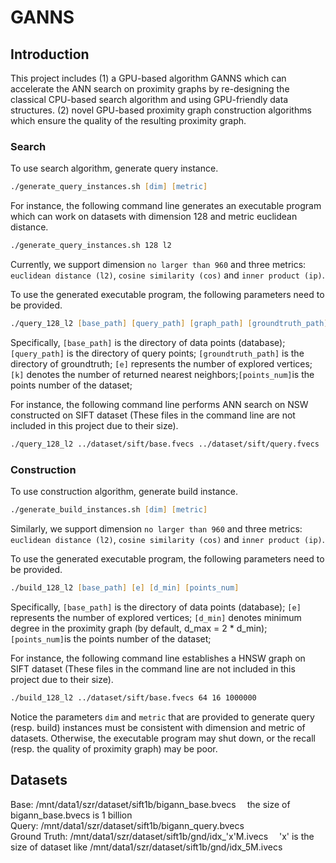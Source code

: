 # GANNS
## Introduction
This project includes (1) a GPU-based algorithm GANNS which can accelerate 
the ANN search on proximity graphs by re-designing the classical CPU-based search algorithm 
and using GPU-friendly data structures. 
(2) novel GPU-based proximity graph construction algorithms which ensure the quality of the resulting proximity graph.



### Search
To use search algorithm, generate query instance.
```zsh
./generate_query_instances.sh [dim] [metric]
```
For instance, the following command line generates an executable program which can work on datasets with dimension 128 and metric euclidean distance. 
```zsh
./generate_query_instances.sh 128 l2
```
Currently, we support dimension ```no larger than 960``` and three metrics: ```euclidean distance (l2)```, ```cosine similarity (cos)``` and ```inner product (ip)```.

To use the generated executable program, the following parameters need to be provided.
```zsh
./query_128_l2 [base_path] [query_path] [graph_path] [groundtruth_path] [e] [k] [points_num]
```
Specifically, ```[base_path]``` is the directory of data points (database); ```[query_path]``` is the directory of query points; 
```[groundtruth_path]``` is the directory of groundtruth; ```[e]``` represents the number of explored vertices; ```[k]``` denotes the number of returned nearest neighbors;```[points_num]```is the points number of the dataset; 

For instance, the following command line performs ANN search on NSW constructed on SIFT dataset 
(These files in the command line are not included in this project due to their size).
```zsh
./query_128_l2 ../dataset/sift/base.fvecs ../dataset/sift/query.fvecs ../dataset/sift/base.fvecs_64_16.nsw ../dataset/sift/groundtruth.ivecs 64 10 1000000
```

### Construction
To use construction algorithm, generate build instance.
```zsh
./generate_build_instances.sh [dim] [metric]
```
Similarly, we support dimension ```no larger than 960``` and three metrics: ```euclidean distance (l2)```, ```cosine similarity (cos)``` and ```inner product (ip)```.

To use the generated executable program, the following parameters need to be provided.
```zsh
./build_128_l2 [base_path] [e] [d_min] [points_num]
```
Specifically, ```[base_path]``` is the directory of data points (database);  ```[e]``` represents the number of explored vertices; ```[d_min]``` denotes minimum degree in the proximity graph (by default, d_max = 2 * d_min);```[points_num]```is the points number of the dataset;

For instance, the following command line establishes a HNSW graph on SIFT dataset 
(These files in the command line are not included in this project due to their size).
```zsh
./build_128_l2 ../dataset/sift/base.fvecs 64 16 1000000
```
Notice the parameters ```dim``` and ```metric``` that are provided to generate query (resp. build) instances must be consistent with dimension and metric of datasets. 
Otherwise, the executable program may shut down, or the recall (resp. the quality of proximity graph) may be poor.

## Datasets
Base: /mnt/data1/szr/dataset/sift1b/bigann_base.bvecs          &emsp;the size of bigann_base.bvecs is 1 billion\
Query: /mnt/data1/szr/dataset/sift1b/bigann_query.bvecs\
Ground Truth: /mnt/data1/szr/dataset/sift1b/gnd/idx_'x'M.ivecs  &emsp;'x' is the size of dataset like /mnt/data1/szr/dataset/sift1b/gnd/idx_5M.ivecs
